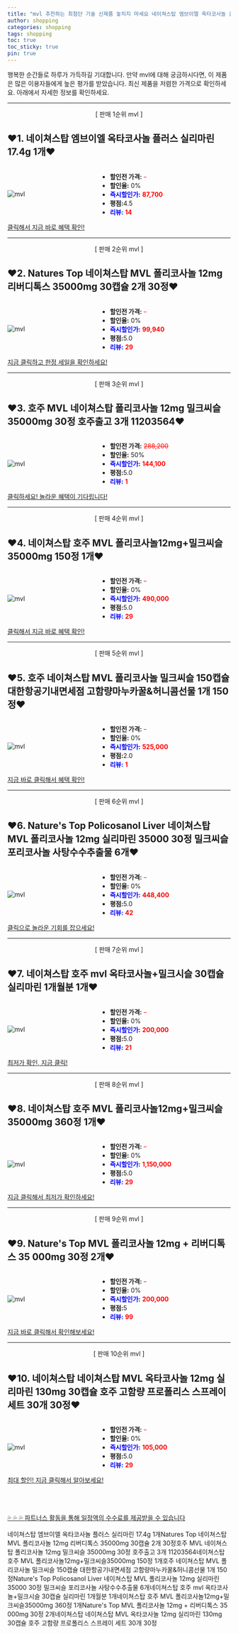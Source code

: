 ```yaml
---
title: "mvl 추천하는 최첨단 기술 신제품 놓치지 마세요 네이쳐스탑 엠브이엘 옥타코사놀 플러스 실리마린"
author: shopping
categories: shopping
tags: shopping
toc: true
toc_sticky: true
pin: true
---
```

행복한 순간들로 하루가 가득하길 기대합니다. 만약 mvl에 대해 궁금하시다면,  이 제품은 많은 이용자들에게 높은 평가를 받았습니다. 최신 제품을 저렴한 가격으로 확인하세요. 아래에서 자세한 정보를 확인하세요.

---
<p class="toplist" style="margin: 0 auto; display: block; width: fit-content;">[ 판매 1순위 mvl ]</p>

<h2><strong>❤️1. 네이쳐스탑 엠브이엘 옥타코사놀 플러스 실리마린 17.4g 1개❤️</strong></h2>

<div style="display: flex; align-items: center;">
    <div style="flex: 0.4;">
        <img src="https://thumbnail10.coupangcdn.com/thumbnails/remote/230x230ex/image/retail/images/2244297914161780-8b8a8bf7-3d25-43f6-9613-996f0984c6ae.jpg" alt="mvl" style="max-width: 100%;">
    </div>
    <div style="flex: 0.6; margin-left: 10px;">
        <ul>
            <li><strong>할인전 가격:</strong> <del style="color: red;">-</del></li>
            <li><strong>할인율:</strong> 0%</li>
            <li><span style='color:blue'><strong>즉시할인가:</strong></span> <span style='color:red'><strong>87,700</strong></span></li>
            <li><strong>평점:</strong>4.5</li>
            <li><span style='color:blue'><strong>리뷰:</strong></span> <span style='color:red'><strong>14</strong></span></li>
        </ul>
    </div>
</div>
<div class="center">
    <a href="https://selin100587.github.io?lptag=AF9450613&subid=githubio&pageKey=6778090092&traceid=V0-153&itemId=15931987983&vendorItemId=83139001071" class="myButton">
        클릭해서 지금 바로 혜택 확인!
    </a>
</div>


---
<p class="toplist" style="margin: 0 auto; display: block; width: fit-content;">[ 판매 2순위 mvl ]</p>

<h2><strong>❤️2. Natures Top 네이쳐스탑 MVL 폴리코사놀 12mg 리버디톡스 35000mg 30캡슐 2개 30정❤️</strong></h2>

<div style="display: flex; align-items: center;">
    <div style="flex: 0.4;">
        <img src="https://thumbnail10.coupangcdn.com/thumbnails/remote/230x230ex/image/vendor_inventory/07c4/0e2bb2180dfc16629ed88f6b0d656eb41e697a42a080219bf26ca1951507.jpg" alt="mvl" style="max-width: 100%;">
    </div>
    <div style="flex: 0.6; margin-left: 10px;">
        <ul>
            <li><strong>할인전 가격:</strong> <del style="color: red;">-</del></li>
            <li><strong>할인율:</strong> 0%</li>
            <li><span style='color:blue'><strong>즉시할인가:</strong></span> <span style='color:red'><strong>99,940</strong></span></li>
            <li><strong>평점:</strong>5.0</li>
            <li><span style='color:blue'><strong>리뷰:</strong></span> <span style='color:red'><strong>29</strong></span></li>
        </ul>
    </div>
</div>
<div class="center">
    <a href="https://selin100587.github.io?lptag=AF9450613&subid=githubio&pageKey=6988819295&traceid=V0-153&itemId=17098188260&vendorItemId=78488484893" class="myButton">
        지금 클릭하고 한정 세일을 확인하세요!
    </a>
</div>


---
<p class="toplist" style="margin: 0 auto; display: block; width: fit-content;">[ 판매 3순위 mvl ]</p>

<h2><strong>❤️3. 호주 MVL 네이쳐스탑 폴리코사놀 12mg 밀크씨슬 35000mg 30정 호주출고 3개 11203564❤️</strong></h2>

<div style="display: flex; align-items: center;">
    <div style="flex: 0.4;">
        <img src="https://thumbnail6.coupangcdn.com/thumbnails/remote/230x230ex/image/vendor_inventory/5b17/77bf883f70f2cc795c737ec42cadce802d3b4db8f6e67b9716f2b2186ddf.jpg" alt="mvl" style="max-width: 100%;">
    </div>
    <div style="flex: 0.6; margin-left: 10px;">
        <ul>
            <li><strong>할인전 가격:</strong> <del style="color: red;">288,200</del></li>
            <li><strong>할인율:</strong> 50%</li>
            <li><span style='color:blue'><strong>즉시할인가:</strong></span> <span style='color:red'><strong>144,100</strong></span></li>
            <li><strong>평점:</strong>5.0</li>
            <li><span style='color:blue'><strong>리뷰:</strong></span> <span style='color:red'><strong>1</strong></span></li>
        </ul>
    </div>
</div>
<div class="center">
    <a href="https://selin100587.github.io?lptag=AF9450613&subid=githubio&pageKey=6134236707&traceid=V0-153&itemId=22205270124&vendorItemId=90556693754" class="myButton">
        클릭하세요! 놀라운 혜택이 기다립니다!
    </a>
</div>


---
<p class="toplist" style="margin: 0 auto; display: block; width: fit-content;">[ 판매 4순위 mvl ]</p>

<h2><strong>❤️4. 네이쳐스탑 호주 MVL 폴리코사놀12mg+밀크씨슬35000mg 150정 1개❤️</strong></h2>

<div style="display: flex; align-items: center;">
    <div style="flex: 0.4;">
        <img src="https://thumbnail6.coupangcdn.com/thumbnails/remote/230x230ex/image/vendor_inventory/2335/3affb46472b6b56c63d416de3641a94b0ddf4753808e49fbb86ba30f759b.jpg" alt="mvl" style="max-width: 100%;">
    </div>
    <div style="flex: 0.6; margin-left: 10px;">
        <ul>
            <li><strong>할인전 가격:</strong> <del style="color: red;">-</del></li>
            <li><strong>할인율:</strong> 0%</li>
            <li><span style='color:blue'><strong>즉시할인가:</strong></span> <span style='color:red'><strong>490,000</strong></span></li>
            <li><strong>평점:</strong>5.0</li>
            <li><span style='color:blue'><strong>리뷰:</strong></span> <span style='color:red'><strong>29</strong></span></li>
        </ul>
    </div>
</div>
<div class="center">
    <a href="https://selin100587.github.io?lptag=AF9450613&subid=githubio&pageKey=6988819295&traceid=V0-153&itemId=21669795702&vendorItemId=88720364442" class="myButton">
        클릭해서 지금 바로 혜택 확인!
    </a>
</div>


---
<p class="toplist" style="margin: 0 auto; display: block; width: fit-content;">[ 판매 5순위 mvl ]</p>

<h2><strong>❤️5. 호주 네이쳐스탑 MVL 폴리코사놀 밀크씨슬 150캡슐 대한항공기내면세점 고함량마누카꿀&허니콤선물 1개 150정❤️</strong></h2>

<div style="display: flex; align-items: center;">
    <div style="flex: 0.4;">
        <img src="https://thumbnail9.coupangcdn.com/thumbnails/remote/230x230ex/image/vendor_inventory/74aa/d36331b563c3b6903f3a6a24cdbe9d1d8470d9eebd8bfd8c8a908431b690.jpg" alt="mvl" style="max-width: 100%;">
    </div>
    <div style="flex: 0.6; margin-left: 10px;">
        <ul>
            <li><strong>할인전 가격:</strong> <del style="color: red;">-</del></li>
            <li><strong>할인율:</strong> 0%</li>
            <li><span style='color:blue'><strong>즉시할인가:</strong></span> <span style='color:red'><strong>525,000</strong></span></li>
            <li><strong>평점:</strong>2.0</li>
            <li><span style='color:blue'><strong>리뷰:</strong></span> <span style='color:red'><strong>1</strong></span></li>
        </ul>
    </div>
</div>
<div class="center">
    <a href="https://selin100587.github.io?lptag=AF9450613&subid=githubio&pageKey=6470290484&traceid=V0-153&itemId=13792063381&vendorItemId=76735816712" class="myButton">
        지금 바로 클릭해서 혜택 확인!
    </a>
</div>


---
<p class="toplist" style="margin: 0 auto; display: block; width: fit-content;">[ 판매 6순위 mvl ]</p>

<h2><strong>❤️6. Nature's Top Policosanol Liver 네이쳐스탑 MVL 폴리코사놀 12mg 실리마린 35000 30정 밀크씨슬 포리코사놀 사탕수수추출물 6개❤️</strong></h2>

<div style="display: flex; align-items: center;">
    <div style="flex: 0.4;">
        <img src="https:https://img1a.coupangcdn.com/image/coupang/list/adultProduct_plp.png" alt="mvl" style="max-width: 100%;">
    </div>
    <div style="flex: 0.6; margin-left: 10px;">
        <ul>
            <li><strong>할인전 가격:</strong> <del style="color: red;">-</del></li>
            <li><strong>할인율:</strong> 0%</li>
            <li><span style='color:blue'><strong>즉시할인가:</strong></span> <span style='color:red'><strong>448,400</strong></span></li>
            <li><strong>평점:</strong>5.0</li>
            <li><span style='color:blue'><strong>리뷰:</strong></span> <span style='color:red'><strong>42</strong></span></li>
        </ul>
    </div>
</div>
<div class="center">
    <a href="https://selin100587.github.io?lptag=AF9450613&subid=githubio&pageKey=7650638026&traceid=V0-153&itemId=19497834186&vendorItemId=88633023087" class="myButton">
        클릭으로 놀라운 기회를 잡으세요!
    </a>
</div>


---
<p class="toplist" style="margin: 0 auto; display: block; width: fit-content;">[ 판매 7순위 mvl ]</p>

<h2><strong>❤️7. 네이쳐스탑 호주 mvl 옥타코사놀+밀크시슬 30캡슐 실리마린 1개월분 1개❤️</strong></h2>

<div style="display: flex; align-items: center;">
    <div style="flex: 0.4;">
        <img src="https://thumbnail8.coupangcdn.com/thumbnails/remote/230x230ex/image/vendor_inventory/a0af/f6906af636ef84afd0c768f3b46f20efe82ff08a8cc4814f982a3d83766e.jpg" alt="mvl" style="max-width: 100%;">
    </div>
    <div style="flex: 0.6; margin-left: 10px;">
        <ul>
            <li><strong>할인전 가격:</strong> <del style="color: red;">-</del></li>
            <li><strong>할인율:</strong> 0%</li>
            <li><span style='color:blue'><strong>즉시할인가:</strong></span> <span style='color:red'><strong>200,000</strong></span></li>
            <li><strong>평점:</strong>5.0</li>
            <li><span style='color:blue'><strong>리뷰:</strong></span> <span style='color:red'><strong>21</strong></span></li>
        </ul>
    </div>
</div>
<div class="center">
    <a href="https://selin100587.github.io?lptag=AF9450613&subid=githubio&pageKey=6714333911&traceid=V0-153&itemId=22916534694&vendorItemId=90086498819" class="myButton">
        최저가 확인, 지금 클릭!
    </a>
</div>


---
<p class="toplist" style="margin: 0 auto; display: block; width: fit-content;">[ 판매 8순위 mvl ]</p>

<h2><strong>❤️8. 네이쳐스탑 호주 MVL 폴리코사놀12mg+밀크씨슬35000mg 360정 1개❤️</strong></h2>

<div style="display: flex; align-items: center;">
    <div style="flex: 0.4;">
        <img src="https://thumbnail9.coupangcdn.com/thumbnails/remote/230x230ex/image/vendor_inventory/c53b/385861eabbbff3da0b6022460c3872d7163c7553b4044e5739b1c104b196.jpg" alt="mvl" style="max-width: 100%;">
    </div>
    <div style="flex: 0.6; margin-left: 10px;">
        <ul>
            <li><strong>할인전 가격:</strong> <del style="color: red;">-</del></li>
            <li><strong>할인율:</strong> 0%</li>
            <li><span style='color:blue'><strong>즉시할인가:</strong></span> <span style='color:red'><strong>1,150,000</strong></span></li>
            <li><strong>평점:</strong>5.0</li>
            <li><span style='color:blue'><strong>리뷰:</strong></span> <span style='color:red'><strong>29</strong></span></li>
        </ul>
    </div>
</div>
<div class="center">
    <a href="https://selin100587.github.io?lptag=AF9450613&subid=githubio&pageKey=6988819295&traceid=V0-153&itemId=21669796069&vendorItemId=88720365377" class="myButton">
        지금 클릭해서 최저가 확인하세요!
    </a>
</div>


---
<p class="toplist" style="margin: 0 auto; display: block; width: fit-content;">[ 판매 9순위 mvl ]</p>

<h2><strong>❤️9. Nature's Top MVL 폴리코사놀 12mg + 리버디톡스 35 000mg 30정 2개❤️</strong></h2>

<div style="display: flex; align-items: center;">
    <div style="flex: 0.4;">
        <img src="https://thumbnail9.coupangcdn.com/thumbnails/remote/230x230ex/image/vendor_inventory/4bad/27d27d3d47b9422c7a58056f7ae8e920841c2a56ff8e9bcd5cf8f6bac8b5.jpg" alt="mvl" style="max-width: 100%;">
    </div>
    <div style="flex: 0.6; margin-left: 10px;">
        <ul>
            <li><strong>할인전 가격:</strong> <del style="color: red;">-</del></li>
            <li><strong>할인율:</strong> 0%</li>
            <li><span style='color:blue'><strong>즉시할인가:</strong></span> <span style='color:red'><strong>200,000</strong></span></li>
            <li><strong>평점:</strong>5</li>
            <li><span style='color:blue'><strong>리뷰:</strong></span> <span style='color:red'><strong>99</strong></span></li>
        </ul>
    </div>
</div>
<div class="center">
    <a href="https://selin100587.github.io?lptag=AF9450613&subid=githubio&pageKey=8203963329&traceid=V0-153&itemId=9075390431&vendorItemId=83382106900" class="myButton">
        지금 바로 클릭해서 확인해보세요!
    </a>
</div>


---
<p class="toplist" style="margin: 0 auto; display: block; width: fit-content;">[ 판매 10순위 mvl ]</p>

<h2><strong>❤️10. 네이쳐스탑 네이쳐스탑 MVL 옥타코사놀 12mg 실리마린 130mg 30캡슐 호주 고함량 프로폴리스 스프레이 세트 30개 30정❤️</strong></h2>

<div style="display: flex; align-items: center;">
    <div style="flex: 0.4;">
        <img src="https://thumbnail6.coupangcdn.com/thumbnails/remote/230x230ex/image/vendor_inventory/cad5/f8c4ab3e838dc0f9c0c1531b3eb09388a5a2c40a8b6fd4ac9c96a69b9994.jpg" alt="mvl" style="max-width: 100%;">
    </div>
    <div style="flex: 0.6; margin-left: 10px;">
        <ul>
            <li><strong>할인전 가격:</strong> <del style="color: red;">-</del></li>
            <li><strong>할인율:</strong> 0%</li>
            <li><span style='color:blue'><strong>즉시할인가:</strong></span> <span style='color:red'><strong>105,000</strong></span></li>
            <li><strong>평점:</strong>5.0</li>
            <li><span style='color:blue'><strong>리뷰:</strong></span> <span style='color:red'><strong>29</strong></span></li>
        </ul>
    </div>
</div>
<div class="center">
    <a href="https://selin100587.github.io?lptag=AF9450613&subid=githubio&pageKey=6988819295&traceid=V0-153&itemId=14553205693&vendorItemId=81795543616" class="myButton">
        최대 할인! 지금 클릭해서 알아보세요!
    </a>
</div>

<br><br><br>[💦 💦 💦 파트너스 활동을 통해 일정액의 수수료를 제공받을 수 있습니다](https://link.coupang.com/a/bcpT2c)<br><br>네이쳐스탑 엠브이엘 옥타코사놀 플러스 실리마린 17.4g 1개Natures Top 네이쳐스탑 MVL 폴리코사놀 12mg 리버디톡스 35000mg 30캡슐 2개 30정호주 MVL 네이쳐스탑 폴리코사놀 12mg 밀크씨슬 35000mg 30정 호주출고 3개 11203564네이쳐스탑 호주 MVL 폴리코사놀12mg+밀크씨슬35000mg 150정 1개호주 네이쳐스탑 MVL 폴리코사놀 밀크씨슬 150캡슐 대한항공기내면세점 고함량마누카꿀&허니콤선물 1개 150정Nature's Top Policosanol Liver 네이쳐스탑 MVL 폴리코사놀 12mg 실리마린 35000 30정 밀크씨슬 포리코사놀 사탕수수추출물 6개네이쳐스탑 호주 mvl 옥타코사놀+밀크시슬 30캡슐 실리마린 1개월분 1개네이쳐스탑 호주 MVL 폴리코사놀12mg+밀크씨슬35000mg 360정 1개Nature's Top MVL 폴리코사놀 12mg + 리버디톡스 35 000mg 30정 2개네이쳐스탑 네이쳐스탑 MVL 옥타코사놀 12mg 실리마린 130mg 30캡슐 호주 고함량 프로폴리스 스프레이 세트 30개 30정